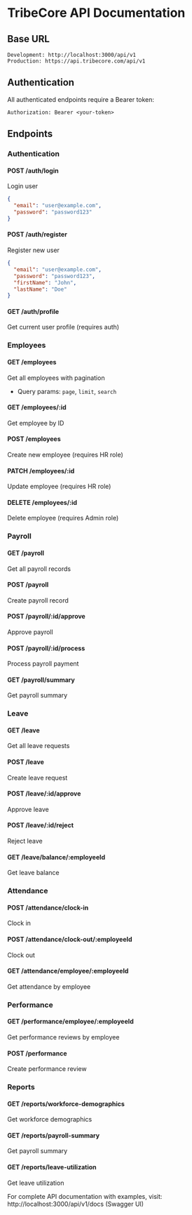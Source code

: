 # TribeCore API Documentation

## Base URL
```
Development: http://localhost:3000/api/v1
Production: https://api.tribecore.com/api/v1
```

## Authentication

All authenticated endpoints require a Bearer token:
```
Authorization: Bearer <your-token>
```

## Endpoints

### Authentication

#### POST /auth/login
Login user
```json
{
  "email": "user@example.com",
  "password": "password123"
}
```

#### POST /auth/register
Register new user
```json
{
  "email": "user@example.com",
  "password": "password123",
  "firstName": "John",
  "lastName": "Doe"
}
```

#### GET /auth/profile
Get current user profile (requires auth)

### Employees

#### GET /employees
Get all employees with pagination
- Query params: `page`, `limit`, `search`

#### GET /employees/:id
Get employee by ID

#### POST /employees
Create new employee (requires HR role)

#### PATCH /employees/:id
Update employee (requires HR role)

#### DELETE /employees/:id
Delete employee (requires Admin role)

### Payroll

#### GET /payroll
Get all payroll records

#### POST /payroll
Create payroll record

#### POST /payroll/:id/approve
Approve payroll

#### POST /payroll/:id/process
Process payroll payment

#### GET /payroll/summary
Get payroll summary

### Leave

#### GET /leave
Get all leave requests

#### POST /leave
Create leave request

#### POST /leave/:id/approve
Approve leave

#### POST /leave/:id/reject
Reject leave

#### GET /leave/balance/:employeeId
Get leave balance

### Attendance

#### POST /attendance/clock-in
Clock in

#### POST /attendance/clock-out/:employeeId
Clock out

#### GET /attendance/employee/:employeeId
Get attendance by employee

### Performance

#### GET /performance/employee/:employeeId
Get performance reviews by employee

#### POST /performance
Create performance review

### Reports

#### GET /reports/workforce-demographics
Get workforce demographics

#### GET /reports/payroll-summary
Get payroll summary

#### GET /reports/leave-utilization
Get leave utilization

For complete API documentation with examples, visit: 
http://localhost:3000/api/v1/docs (Swagger UI)
